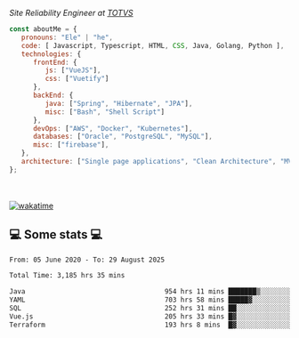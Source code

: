 <p><em>Site Reliability Engineer at <a href="https://www.totvs.com/">TOTVS</a></br>
</em></p>


```javascript
const aboutMe = {
   pronouns: "Ele" | "he",
   code: [ Javascript, Typescript, HTML, CSS, Java, Golang, Python ],
   technologies: {
      frontEnd: {
         js: ["VueJS"],
         css: ["Vuetify"]
      },
      backEnd: {
         java: ["Spring", "Hibernate", "JPA"],
         misc: ["Bash", "Shell Script"]
      },
      devOps: ["AWS", "Docker", "Kubernetes"],
      databases: ["Oracle", "PostgreSQL", "MySQL"],
      misc: ["firebase"],
   },
   architecture: ["Single page applications", "Clean Architecture", "MVC", "Microservices"],
};
```
</br></br>
[![wakatime](https://wakatime.com/badge/user/a3a8ed06-d304-4d6b-bc86-4adc418cdea7.svg)](https://wakatime.com/@a3a8ed06-d304-4d6b-bc86-4adc418cdea7)
<h2>💻 Some stats 💻</h2>

<!--START_SECTION:waka-->

```txt
From: 05 June 2020 - To: 29 August 2025

Total Time: 3,185 hrs 35 mins

Java                                   954 hrs 11 mins ███████▒░░░░░░░░░░░░░░░░░   29.95 %
YAML                                   703 hrs 58 mins █████▓░░░░░░░░░░░░░░░░░░░   22.10 %
SQL                                    252 hrs 31 mins ██░░░░░░░░░░░░░░░░░░░░░░░   07.93 %
Vue.js                                 205 hrs 33 mins █▓░░░░░░░░░░░░░░░░░░░░░░░   06.45 %
Terraform                              193 hrs 8 mins  █▓░░░░░░░░░░░░░░░░░░░░░░░   06.06 %
```

<!--END_SECTION:waka-->
